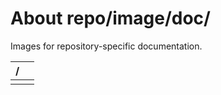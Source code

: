 ﻿# About repo/image/doc/
Images for repository-specific documentation.

| **/** |                                                                                                              |
|:----- |:------------------------------------------------------------------------------------------------------------ |
|       |                                                                                                              |